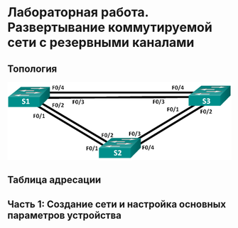 # Лабораторная работа. Развертывание коммутируемой сети с резервными каналами
## Топология
![alt text](https://github.com/V1RaJ97/OTUS-NE/blob/e1087a19b35e65d7d60702d9a9711ab30e438e6e/Labs/Lab07/%D0%A1%D1%85%D0%B5%D0%BC%D0%B0%20%D1%81%D0%B5%D1%82%D0%B8.png)
## Таблица адресации
## Часть 1:	Создание сети и настройка основных параметров устройства
